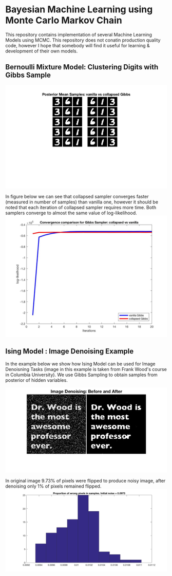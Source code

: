 # Bayesian Machine Learning using Monte Carlo Markov Chain
This repository contains implementation of several Machine Learning Models using MCMC. This repository does not conatin production quality code, however I hope that somebody will find it useful for learning & development of their own models. 

## Bernoulli Mixture Model: Clustering Digits with Gibbs Sample


![alt tag](https://github.com/AmazaspShumik/BayesianML-MCMC/blob/master/Gibbs%20Bernoulli%20Mixture/meanSamples.jpg)

In figure below we can see that collapsed sampler converges faster (measured in number of samples) than vanilla one, however
it should be noted that each iteration of collapsed sampler requires more time. Both samplers converge to almost the same 
value of log-likelihood.
![alt tag](https://github.com/AmazaspShumik/BayesianML-MCMC/blob/master/Gibbs%20Bernoulli%20Mixture/logLikePlot.jpg)

## Ising Model : Image Denoising Example
In the example below we show how Ising Model can be used for Image Denoisning Tasks (image in this example is taken from Frank Wood's course in Columbia University). We use Gibbs Sampling to obtain samples from posterior of hidden variables.

![alt tag](https://github.com/AmazaspShumik/BayesianML-MCMC/blob/master/Gibbs%20Ising%20Model/imageDenoisingDemo.jpg)

In original image 9.73% of pixels were flipped to produce noisy image, after denoising only 1% of pixels remained flipped.
![alt tag](https://github.com/AmazaspShumik/BayesianML-MCMC/blob/master/Gibbs%20Ising%20Model/proportionWrongPixels.jpg)






